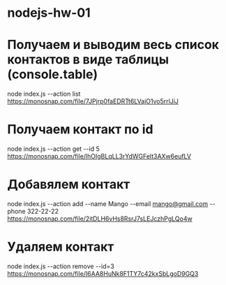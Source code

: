 # nodejs-hw-01

# Получаем и выводим весь список контактов в виде таблицы (console.table)

node index.js --action list
https://monosnap.com/file/7JPjrp0faEDRTt6LVajO1vo5rrlJiJ

# Получаем контакт по id

node index.js --action get --id 5
https://monosnap.com/file/lhOIgBLqLL3rYdWGFelt3AXw6eufLV

# Добавялем контакт

node index.js --action add --name Mango --email mango@gmail.com --phone 322-22-22
https://monosnap.com/file/2itDLH6vHs8RsrJ7sLEJczhPgLQo4w

# Удаляем контакт

node index.js --action remove --id=3
https://monosnap.com/file/I6AA8HuNk8F1TY7c42kxSbLgoD9GQ3
